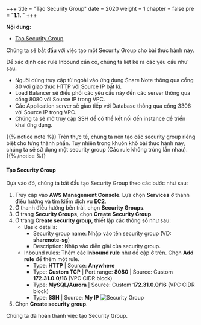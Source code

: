 +++
title = "Tạo Security Group"
date = 2020
weight = 1
chapter = false
pre = "<b>1.1. </b>"
+++

**Nội dung:**
- [Tạo Security Group](#tạo-security-group)

Chúng ta sẽ bắt đầu với việc tạo một Security Group cho bài thực hành này.

Để xác định các rule Inbound cần có, chúng ta liệt kê ra các yêu cầu như sau:
- Người dùng truy cập từ ngoài vào ứng dụng Share Note thông qua cổng 80 với giao thức HTTP với Source IP bất kì.
- Load Balancer sẽ điều phối các yêu cầu này đến các server thông qua cổng 8080 với Source IP trong VPC.
- Các Application server sẽ giao tiếp với Database thông qua cổng 3306 với Source IP trong VPC.
- Chúng ta sẽ mở truy cập SSH để có thể kết nối đến instance để triển khai ứng dụng.

{{% notice note %}}
Trên thực tế, chúng ta nên tạo các security group riêng biệt cho từng thành phần. Tuy nhiên trong khuôn khổ bài thực hành này, chúng ta sẽ sử dụng một security group (Các rule không trùng lẫn nhau).
{{% /notice %}}

#### Tạo Security Group

Dựa vào đó, chúng ta bắt đầu tạo Security Group theo các bước như sau:
1. Truy cập vào **AWS Management Console**. Lựa chọn **Services** ở thanh điều hướng và tìm kiếm dịch vụ **EC2**.
2. Ở thanh điều hướng bên trái, chọn **Security Groups**.
3. Ở trang **Security Groups**, chọn **Create Security Group**.
4. Ở trang **Create security group**, thiết lập các thông số như sau:
   - Basic details:
     - Security group name: Nhập vào tên security group (VD: **sharenote-sg**)
     - Description: Nhập vào diễn giải của security group.
   - Inbound rules: Thêm các **Inbound rule** như đề cập ở trên. Chọn **Add rule** để thêm một rule.
     - Type: **HTTP** | Source: **Anywhere**
     - Type: **Custom TCP** | Port range: **8080** | Source: Custom **172.31.0.0/16** (VPC CIDR block)
     - Type: **MySQL/Aurora** | Source: Custom **172.31.0.0/16** (VPC CIDR block)
     - Type: **SSH** | Source: **My IP**
![Security Group](../../../images/1/1.png?width=90pc)
5. Chọn **Create security group**.

Chúng ta đã hoàn thành việc tạo Security Group.